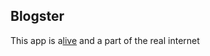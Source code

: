 ## Blogster

This app is a[live](http://bloglist-app.herokuapp.com/) and a part of the real internet
